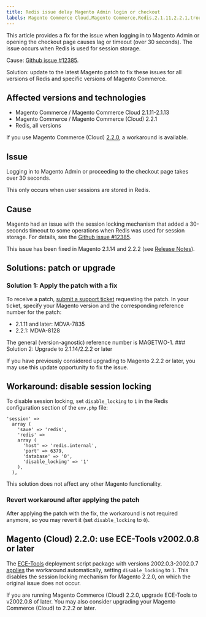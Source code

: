 ```yaml
---
title: Redis issue delay Magento Admin login or checkout 
labels: Magento Commerce Cloud,Magento Commerce,Redis,2.1.11,2.2.1,troubleshooting,timeout
---
```


This article provides a fix for the issue when logging in to Magento Admin or opening the checkout page causes lag or timeout (over 30 seconds). The issue occurs when Redis is used for session storage.

Cause: [Github issue \#12385](https://github.com/magento/magento2/issues/12385). 

Solution: update to the latest Magento patch to fix these issues for all versions of Redis and specific versions of Magento Commerce.

## Affected versions and technologies

* Magento Commerce / Magento Commerce Cloud 2.1.11-2.1.13
* Magento Commerce / Magento Commerce (Cloud) 2.2.1
* Redis, all versions

If you use Magento Commerce (Cloud) [2.2.0](#h_64593789291526919876198), a workaround is available. 

## Issue

Logging in to Magento Admin or proceeding to the checkout page takes over 30 seconds.

This only occurs when user sessions are stored in Redis.

## Cause

Magento had an issue with the session locking mechanism that added a 30-seconds timeout to some operations when Redis was used for session storage. For details, see the [Github issue \#12385](https://github.com/magento/magento2/issues/12385).

This issue has been fixed in Magento 2.1.14 and 2.2.2 (see [Release Notes](http://devdocs.magento.com/guides/v2.2/release-notes/ReleaseNotes2.2.2CE.html#session-framework)).

## Solutions: patch or upgrade

### Solution 1: Apply the patch with a fix

To receive a patch, [submit a support ticket](https://support.magento.com/hc/en-us/articles/360019088251) requesting the patch. In your ticket, specify your Magento version and the corresponding reference number for the patch:

* 2.1.11 and later: MDVA-7835
* 2.2.1: MDVA-8128

The general (version-agnostic) reference number is MAGETWO-1. ### Solution 2: Upgrade to 2.1.14/2.2.2 or later

If you have previously considered upgrading to Magento 2.2.2 or later, you may use this update opportunity to fix the issue.

## Workaround: disable session locking

To disable session locking, set `` disable_locking `` to `` 1 `` in the Redis configuration section of the `` env.php `` file:

<pre><code class="language-php">'session' =>
  array (
    'save' => 'redis',
    'redis' =>
    array (
      'host' => 'redis.internal',
      'port' => 6379,
      'database' => '0',
      'disable_locking' => '1'
    ),
  ),
</code></pre>

This solution does not affect any other Magento functionality.

### Revert workaround after applying the patch

After applying the patch with the fix, the workaround is not required anymore, so you may revert it (set `` disable_locking `` to `` 0 ``).

## Magento (Cloud) 2.2.0: use ECE-Tools v2002.0.8 or later

The [ECE-Tools](http://devdocs.magento.com/guides/v2.2/cloud/composer-packages/ece-tools.html) deployment script package with versions 2002.0.3-2002.0.7 [applies](http://devdocs.magento.com/guides/v2.2/cloud/composer-packages/ece-tools.html#v200203) the workaround automatically, setting `` disable_locking `` to `` 1 ``. This disables the session locking mechanism for Magento 2.2.0, on which the original issue does not occur.

If you are running Magento Commerce (Cloud) 2.2.0, upgrade ECE-Tools to v2002.0.8 of later. You may also consider upgrading your Magento Commerce (Cloud) to 2.2.2 or later.